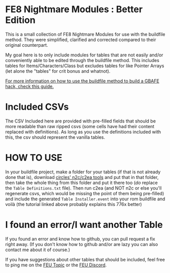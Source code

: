 # FE8 Nightmare Modules : Better Edition

This is a small collection of FE8 Nightmare Modules for use with the buildfile method. They were simplified, clarified and corrected compared to their original counterpart.

My goal here is to only include modules for tables that are not easily and/or conveniently able to be edited through the buildfile method. This includes tables for Items/Characters/Class but excludes tables for like Pointer Arrays (let alone the "tables" for crit bonus and whatnot).

[For more information on how to use the buildfile method to build a GBAFE hack, check this guide.](https://tutorial.feuniverse.us)

# Included CSVs

The CSV Included here are provided with pre-filled fields that should be more readable than raw ripped csvs (some cells have had their content replaced with definitions). As long as you use the definitions included with this, the csv should represent the vanilla tables.

# HOW TO USE

In your buildfile project, make a folder for your tables (if that is not already done that is), download [circles' n2c/c2ea tools](http://feuniverse.us/t/nmm2csv-edit-tables-with-excel-instead-of-nightmare-updated-to-v1-0/1748?u=stanh) and put that in that folder, then take the whole thing from this folder and put it there too (*do* replace the `Table Definitions.txt` file). Then run c2ea (and NOT n2c or else you'll regenerate csvs, which would be missing the point of them being pre-filled) and include the generated `Table Installer.event` into your rom buildfile and voilà (the tutorial linked above probably explains this 776x better)

# I found an error/I want another Table

If you found an error and know how to github, you can pull request a fix right away. (If you don't know how to github and/or are lazy you can also contact me about it of course.)

If you have suggestions about other tables that should be included, feel free to ping me on the [FEU Topic](http://feuniverse.us/t/fe8-updated-nightmare-module-package-for-use-with-the-buildfile-method/2307) or the [FEU Discord](http://feuniverse.us/t/feu-discord-server/1480).
